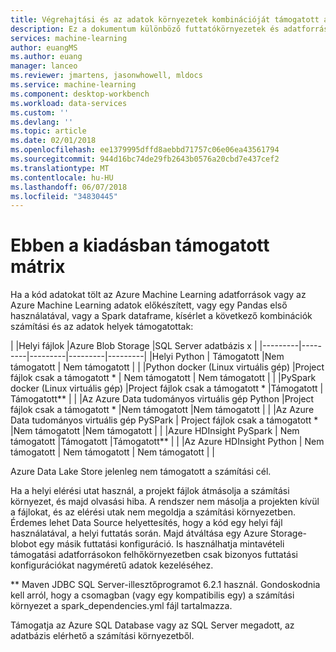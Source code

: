 ```yaml
---
title: Végrehajtási és az adatok környezetek kombinációját támogatott az Azure Machine Learning adatok előkészített |} Microsoft Docs
description: Ez a dokumentum különböző futtatókörnyezetek és adatforrások támogatott kombinációi teljes listáját biztosít az Azure Machine Learning adatok elkezdése
services: machine-learning
author: euangMS
ms.author: euang
manager: lanceo
ms.reviewer: jmartens, jasonwhowell, mldocs
ms.service: machine-learning
ms.component: desktop-workbench
ms.workload: data-services
ms.custom: ''
ms.devlang: ''
ms.topic: article
ms.date: 02/01/2018
ms.openlocfilehash: ee1379995dffd8aebbd71757c06e06ea43561794
ms.sourcegitcommit: 944d16bc74de29fb2643b0576a20cbd7e437cef2
ms.translationtype: MT
ms.contentlocale: hu-HU
ms.lasthandoff: 06/07/2018
ms.locfileid: "34830445"
---
```

# <a name="supported-matrix-for-this-release"></a>Ebben a kiadásban támogatott mátrix 
Ha a kód adatokat tölt az Azure Machine Learning adatforrások vagy az Azure Machine Learning adatok előkészített, vagy egy Pandas első használatával, vagy a Spark dataframe, kísérlet a következő kombinációk számítási és az adatok helyek támogatottak:

|     |Helyi fájlok  |Azure Blob Storage  |SQL Server adatbázis x  |
|---------|---------|---------|---------|---------|
|Helyi Python    |     Támogatott    |Nem támogatott         | Nem támogatott        |         |
|Python docker (Linux virtuális gép)     |Project fájlok csak a támogatott *         | Nem támogatott        |        Nem támogatott |         |
|PySpark docker (Linux virtuális gép)     |Project fájlok csak a támogatott *     |Támogatott         | Támogatott**        |         |
|Az Azure Data tudományos virtuális gép Python     |Project fájlok csak a támogatott *         |Nem támogatott         |Nem támogatott         |         |
|Az Azure Data tudományos virtuális gép PySPark     | Project fájlok csak a támogatott *        |Nem támogatott         |Nem támogatott         |         |
|Azure HDInsight PySpark     | Nem támogatott        |Támogatott         |Támogatott**         |         |
|Az Azure HDInsight Python     | Nem támogatott        | Nem támogatott        | Nem támogatott        |         |

Azure Data Lake Store jelenleg nem támogatott a számítási cél.

Ha a helyi elérési utat használ, a projekt fájlok átmásolja a számítási környezet, és majd olvasási hiba. A rendszer nem másolja a projekten kívül a fájlokat, és az elérési utak nem megoldja a számítási környezetben. Érdemes lehet Data Source helyettesítés, hogy a kód egy helyi fájl használatával, a helyi futtatás során. Majd átváltása egy Azure Storage-blobot egy másik futtatási konfiguráció. Is használhatja mintavételi támogatási adatforrásokon felhőkörnyezetben csak bizonyos futtatási konfigurációkat nagyméretű adatok kezeléséhez.

** Maven JDBC SQL Server-illesztőprogramot 6.2.1 használ. Gondoskodnia kell arról, hogy a csomagban (vagy egy kompatibilis egy) a számítási környezet a spark_dependencies.yml fájl tartalmazza.

Támogatja az Azure SQL Database vagy az SQL Server megadott, az adatbázis elérhető a számítási környezetből. 
